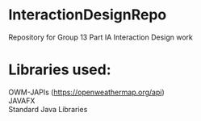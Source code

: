 # InteractionDesignRepo
Repository for Group 13 Part IA Interaction Design work



# Libraries used:
OWM-JAPIs (https://openweathermap.org/api)</br>
JAVAFX</br>
Standard Java Libraries</br>

